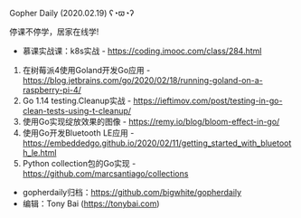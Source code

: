 Gopher Daily (2020.02.19) ʕ◔ϖ◔ʔ

停课不停学，居家在线学! 
* 慕课实战课：k8s实战 - https://coding.imooc.com/class/284.html

1. 在树莓派4使用Goland开发Go应用 - https://blog.jetbrains.com/go/2020/02/18/running-goland-on-a-raspberry-pi-4/
2. Go 1.14 testing.Cleanup实战 - https://ieftimov.com/post/testing-in-go-clean-tests-using-t-cleanup/
3. 使用Go实现绽放效果的图像 - https://remy.io/blog/bloom-effect-in-go/
4. 使用Go开发Bluetooth LE应用 - https://embeddedgo.github.io/2020/02/11/getting_started_with_bluetooth_le.html 
5. Python collection包的Go实现 - https://github.com/marcsantiago/collections

* gopherdaily归档：https://github.com/bigwhite/gopherdaily
* 编辑：Tony Bai (https://tonybai.com)
